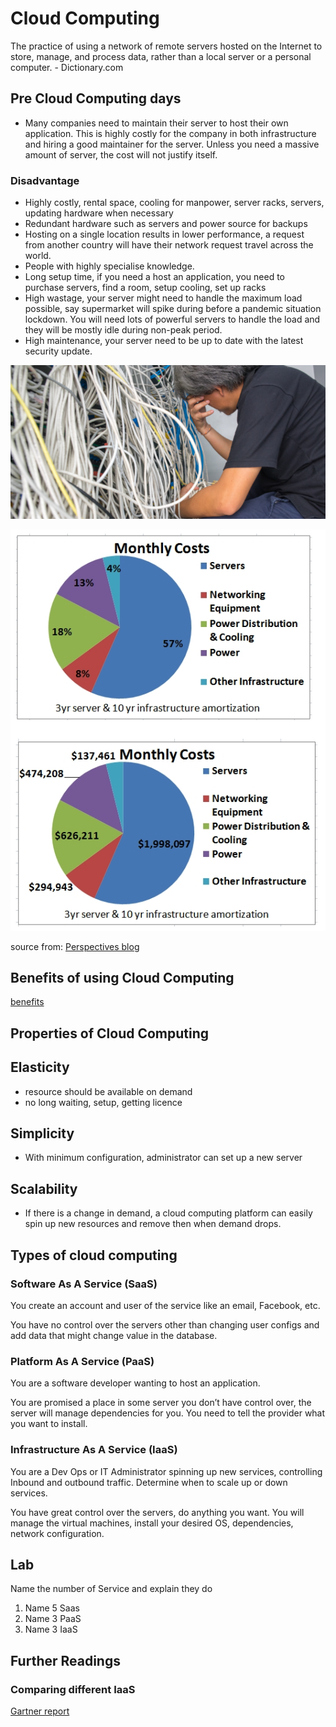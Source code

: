 # Cloud Computing

The practice of using a network of remote servers hosted on the Internet to store, manage, and process data, rather than a local server or a personal computer. - Dictionary.com

## Pre Cloud Computing days

- Many companies need to maintain their server to host their own application. This is highly costly for the company in both infrastructure and hiring a good maintainer for the server. Unless you need a massive amount of server, the cost will not justify itself.

### Disadvantage

- Highly costly, rental space, cooling for manpower, server racks, servers, updating hardware when necessary
- Redundant hardware such as servers and power source for backups
- Hosting on a single location results in lower performance, a request from another country will have their network request travel across the world.
- People with highly specialise knowledge.
- Long setup time, if you need a host an application, you need to purchase servers, find a room, setup cooling, set up racks
- High wastage, your server might need to handle the maximum load possible, say supermarket will spike during before a pandemic situation lockdown. You will need lots of powerful servers to handle the load and they will be mostly idle during non-peak period.
- High maintenance, your server need to be up to date with the latest security update.

![server-mess](_media/cloud_servermess.png)

![server-cost](_media/cloud_server_cost.png)

source from: [Perspectives blog](https://perspectives.mvdirona.com/2010/09/overall-data-center-costs/)

## Benefits of using Cloud Computing

[benefits](https://www.salesforce.com/products/platform/best-practices/benefits-of-cloud-computing/#)

## Properties of Cloud Computing

## Elasticity

- resource should be available on demand
- no long waiting, setup, getting licence

## Simplicity

- With minimum configuration, administrator can set up a new server

## Scalability

- If there is a change in demand, a cloud computing platform can easily spin up new resources and remove then when demand drops.

## Types of cloud computing

### Software As A Service (SaaS)

You create an account and user of the service like an email, Facebook, etc.

You have no control over the servers other than changing user configs and add data that might change value in the database.

### Platform As A Service (PaaS)

You are a software developer wanting to host an application.

You are promised a place in some server you don’t have control over, the server will manage dependencies for you. You need to tell the provider what you want to install.

### Infrastructure As A Service (IaaS)

You are a Dev Ops or IT Administrator spinning up new services, controlling Inbound and outbound traffic. Determine when to scale up or down services.

You have great control over the servers, do anything you want. You will manage the virtual machines, install your desired OS, dependencies, network configuration.

## Lab

Name the number of Service and explain they do

1. Name 5 Saas
2. Name 3 PaaS
3. Name 3 IaaS

## Further Readings

### Comparing different IaaS

[Gartner report](https://www.gartner.com/doc/reprints?id=1-1CMAPXNO&ct=190709&st=sb)
